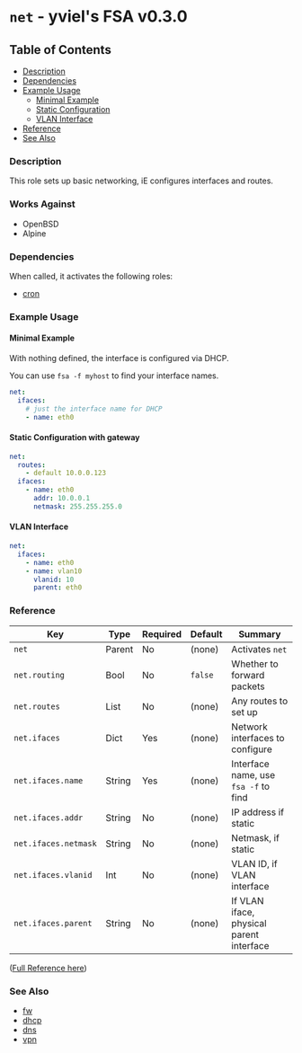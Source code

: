 # `net` - yviel's FSA v0.3.0

## Table of Contents
 - [Description](#description)
 - [Dependencies](#dependencies)
 - [Example Usage](#example-usage)
    - [Minimal Example](#minimal-example)
    - [Static Configuration](#static-configuration)
    - [VLAN Interface](#vlan-interface)
 - [Reference](#reference)
 - [See Also](#see-also)

### Description
This role sets up basic networking, iE configures interfaces and routes.

### Works Against
- OpenBSD
- Alpine

### Dependencies
When called, it activates the following roles:
 - [cron](../net)

### Example Usage
#### Minimal Example

With nothing defined, the interface is configured via DHCP.

You can use `fsa -f myhost` to find your interface names.
```yaml
net:
  ifaces:
    # just the interface name for DHCP
    - name: eth0
```

#### Static Configuration with gateway
```yaml
net:
  routes:
    - default 10.0.0.123
  ifaces:
    - name: eth0
      addr: 10.0.0.1
      netmask: 255.255.255.0
```

#### VLAN Interface
```yaml
net:
  ifaces:
    - name: eth0
    - name: vlan10
      vlanid: 10
      parent: eth0
```

### Reference
|Key|Type|Required|Default|Summary|
|--|--|--|--|--|
|`net`|Parent|No|(none)|Activates `net`|
|`net.routing`|Bool|No|`false`|Whether to forward packets|
|`net.routes`|List|No|(none)|Any routes to set up|
|`net.ifaces`|Dict|Yes|(none)|Network interfaces to configure|
|`net.ifaces.name`|String|Yes|(none)|Interface name, use `fsa -f` to find|
|`net.ifaces.addr`|String|No|(none)|IP address if static|
|`net.ifaces.netmask`|String|No|(none)|Netmask, if static|
|`net.ifaces.vlanid`|Int|No|(none)|VLAN ID, if VLAN interface|
|`net.ifaces.parent`|String|No|(none)|If VLAN iface, physical parent interface|

([Full Reference here](../../docs/REFERENCE.md))

### See Also
 - [fw](../fw)
 - [dhcp](../dhcp)
 - [dns](../dns)
 - [vpn](../vpn)
